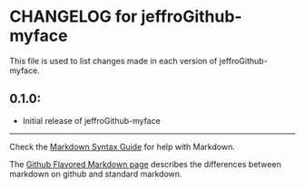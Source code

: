 # CHANGELOG for jeffroGithub-myface

This file is used to list changes made in each version of jeffroGithub-myface.

## 0.1.0:

* Initial release of jeffroGithub-myface

- - -
Check the [Markdown Syntax Guide](http://daringfireball.net/projects/markdown/syntax) for help with Markdown.

The [Github Flavored Markdown page](http://github.github.com/github-flavored-markdown/) describes the differences between markdown on github and standard markdown.
